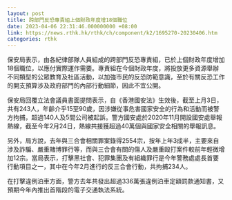 ```yaml
---
layout: post
title: 跨部門反恐專責組上個財政年度增18個職位
date: 2023-04-06 22:31:46.000000000 +08:00
link: https://news.rthk.hk/rthk/ch/component/k2/1695270-20230406.htm
categories: rthk
---
```


保安局表示，由各紀律部隊人員組成的跨部門反恐專責組，已於上個財政年度增加18個職位，以應付實際運作需要。專責組在今個財政年度，將投放更多資源舉辦不同類型的公眾教育及社區活動，以加強市民的反恐防範意識，至於有關反恐工作的開支預算涉及政府部門的內部行動細節，因此不宜公開。

保安局回覆立法會議員書面提問表示，自《香港國安法》生效後，截至上月3日，共有243人，年齡介乎15至90歲，因涉嫌從事危害國家安全的行為和活動而被警方拘捕，超過140人及5間公司被起訴。警方國安處於2020年11月開設國安處舉報熱線，截至今年2月24日，熱線共接獲超過40萬個與國家安全相關的舉報訊息。

另外，局方說，去年與三合會相關罪案錄得2554宗，按年上年3成半，主要來自涉及詐騙、嚴重賭博罪行等，而與三合會有關的傷人及嚴重毆打案件較前年輕微增加12宗。當局表示，打擊黑社會、犯罪集團及有組織罪行是今年警務處處長首要行動項目之一，其中在今年2月進行的反三合會行動，共拘捕234人。

在打擊違例泊車方面，警方去年共發出超過336萬張違例泊車定額罰款通知書，又預期今年內推出首階段的電子交通執法系統。
